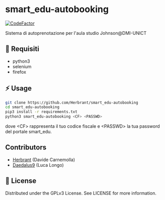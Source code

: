 # smart_edu-autobooking
[![CodeFactor](https://www.codefactor.io/repository/github/herbrant/smart_edu-autobooking/badge)](https://www.codefactor.io/repository/github/herbrant/smart_edu-autobooking)

Sistema di autoprenotazione per l'aula studio Johnson@DMI-UNICT

## :notebook: Requisiti
- python3
- selenium
- firefox
## :zap: Usage
```bash
git clone https://github.com/Herbrant/smart_edu-autobooking
cd smart_edu-autobooking
pip3 install -r requirements.txt
python3 smart_edu-autobooking <CF> <PASSWD>
```
dove \<CF\> rappresenta il tuo codice fiscale e \<PASSWD\> la tua password del portale smart_edu. 

## Contributors
- [Herbrant](https://github.com/Herbrant) (Davide Carnemolla)
- [Daedalus9](https://github.com/Daedalus9) (Luca Longo)

## :scroll: License
Distributed under the GPLv3 License. See LICENSE for more information.